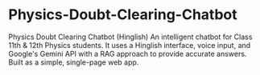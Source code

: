 # Physics-Doubt-Clearing-Chatbot
Physics Doubt Clearing Chatbot (Hinglish) An intelligent chatbot for Class 11th &amp; 12th Physics students. It uses a Hinglish interface, voice input, and Google's Gemini API with a RAG approach to provide accurate answers. Built as a simple, single-page web app.

